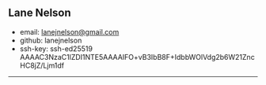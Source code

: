 
## Lane Nelson

* email: lanejnelson@gmail.com
* github: lanejnelson
* ssh-key: ssh-ed25519 AAAAC3NzaC1lZDI1NTE5AAAAIFO+vB3IbB8F+IdbbWOlVdg2b6W21ZncHC8jZ/Ljm1df

---
